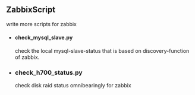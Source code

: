 ## ZabbixScript
write more scripts for zabbix

* #### check_mysql_slave.py ####

  check the local mysql-slave-status that is based on discovery-function of zabbix.
  
* ### check_h700_status.py ###

  check disk raid status omnibearingly for zabbix
  
